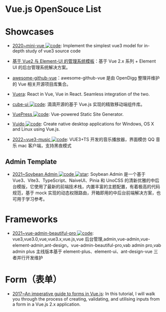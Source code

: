 # Vue.js OpenSouce List

# Showcases

- [2020~mini-vue ![code](https://ng-tech.icu/assets/code.svg)](https://github.com/cuixiaorui/mini-vue): Implement the simplest vue3 model for in-depth study of vue3 source code

- [基于 Vue2 与 Element-UI 的管理系统模板](https://github.com/lin-xin/manage-system)：基于 Vue 2.x 系列 + Element UI 的后台管理系统解决方案。

- [awesome-github-vue](https://github.com/opendigg/awesome-github-vue)：awesome-github-vue 是由 OpenDigg 整理并维护的 Vue 相关开源项目库集合。

- [Vuera](https://parg.co/UmA): React in Vue, Vue in React. Seamless integration of the two.

- [cube-ui ![code](https://ng-tech.icu/assets/code.svg)](https://didi.github.io/cube-ui/#/zh-CN): 滴滴开源的基于 Vue.js 实现的精致移动端组件库。

- [VuePress ![code](https://ng-tech.icu/assets/code.svg)](https://vuepress.vuejs.org/): Vue-powered Static Site Generator.

- [Vuido ![code](https://ng-tech.icu/assets/code.svg)](https://github.com/mimecorg/vuido): Create native desktop applications for Windows, OS X and Linux using Vue.js.

- [2022~vue3-music ![code](https://ng-tech.icu/assets/code.svg)](https://github.com/SmallRuralDog/vue3-music): VUE3+TS 开发的音乐播放器，界面模仿 QQ 音乐 mac 客户端，支持黑夜模式

## Admin Template

- [2021~Soybean Admin ![code](https://ng-tech.icu/assets/code.svg) ![star](https://img.shields.io/github/stars/honghuangdc/soybean-admin)](https://github.com/honghuangdc/soybean-admin): Soybean Admin 是一个基于 Vue3、Vite3、TypeScript、NaiveUI、Pinia 和 UnoCSS 的清新优雅的中后台模版，它使用了最新的前端技术栈，内置丰富的主题配置，有着极高的代码规范，基于 mock 实现的动态权限路由，开箱即用的中后台前端解决方案，也可用于学习参考。

# Frameworks

- [2021~vue-admin-beautiful-pro ![code](https://ng-tech.icu/assets/code.svg)](https://github.com/chuzhixin/vue-admin-beautiful-pro): vue3,vue3.0,vue,vue3.x,vue.js,vue 后台管理,admin,vue-admin,vue-element-admin,ant-design，vue-admin-beautiful-pro,vab admin pro,vab admin plus 主线版本基于 element-plus、element-ui、ant-design-vue 三者并行开发维护

# Form（表单）

- [2017~An imperative guide to forms in Vue.js](https://parg.co/UGT): In this tutorial, I will walk you through the process of creating, validating, and utilising inputs from a form in a Vue.js 2.x application.
